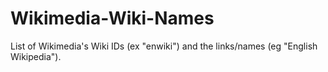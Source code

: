 # Wikimedia-Wiki-Names
List of Wikimedia's Wiki IDs (ex "enwiki") and the links/names (eg "English Wikipedia").

